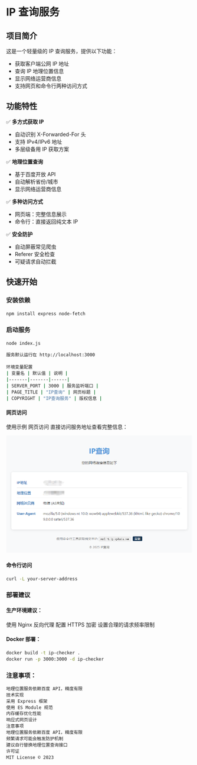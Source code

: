 # IP 查询服务

## 项目简介

这是一个轻量级的 IP 查询服务，提供以下功能：
- 获取客户端公网 IP 地址
- 查询 IP 地理位置信息
- 显示网络运营商信息
- 支持网页和命令行两种访问方式

## 功能特性

✅ **多方式获取 IP**  
- 自动识别 X-Forwarded-For 头
- 支持 IPv4/IPv6 地址
- 多层级备用 IP 获取方案

✅ **地理位置查询**  
- 基于百度开放 API
- 自动解析省份/城市
- 显示网络运营商信息

✅ **多种访问方式**  
- 网页端：完整信息展示
- 命令行：直接返回纯文本 IP

✅ **安全防护**  
- 自动屏蔽常见爬虫
- Referer 安全检查
- 可疑请求自动拦截

## 快速开始

### 安装依赖
```bash
npm install express node-fetch
```

### 启动服务
```bash
node index.js
```
```bash
服务默认运行在 http://localhost:3000

环境变量配置
| 变量名 | 默认值 | 说明 | 
|-------|-------|------|
| SERVER_PORT | 3000 | 服务监听端口 |
| PAGE_TITLE | "IP查询" | 网页标题 |
| COPYRIGHT | "IP查询服务" | 版权信息 |
```
#### 网页访问
使用示例
网页访问
直接访问服务地址查看完整信息：

![image-20250514172330900](https://github.com/pospos369/ipcheck/blob/main/images/image-20250514172330900.png)

#### 命令行访问
```bash
curl -L your-server-address
```

### 部署建议
#### 生产环境建议：

使用 Nginx 反向代理
配置 HTTPS 加密
设置合理的请求频率限制

#### Docker 部署：
```bash
docker build -t ip-checker .
docker run -p 3000:3000 -d ip-checker
```
### 注意事项：
```bash
地理位置服务依赖百度 API，精度有限
技术实现
采用 Express 框架
使用 ES Module 规范
内存缓存优化性能
响应式网页设计
注意事项
地理位置服务依赖百度 API，精度有限
频繁请求可能会触发防护机制
建议自行替换地理位置查询接口
许可证
MIT License © 2023
```